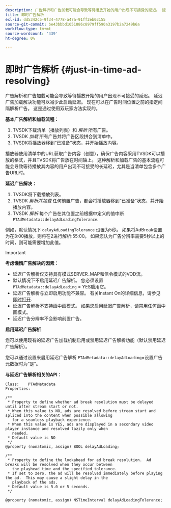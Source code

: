 ```yaml
---
description: 广告解析和广告加载可能会导致等待播放开始的用户出现不可接受的延迟。 延迟广告加载解决功能可以减少此启动延迟。 现在可以在广告时间位置之前的指定间隔解析广告。 这是通过使用双玩家方法实现的。
title: 即时广告解析
exl-id: dd5342c5-9f34-4778-a47a-91ff2eb03155
source-git-commit: be43bbbd1051886c8979ff590a3197b2a7249b6a
workflow-type: tm+mt
source-wordcount: '439'
ht-degree: 0%

---
```


# 即时广告解析 {#just-in-time-ad-resolving}

广告解析和广告加载可能会导致等待播放开始的用户出现不可接受的延迟。 延迟广告加载解决功能可以减少此启动延迟。 现在可以在广告时间位置之前的指定间隔解析广告。 这是通过使用双玩家方法实现的。

**基本广告解析和加载流程：**

1. TVSDK下载清单（播放列表）和 *解析* 所有广告。
1. TVSDK *加载* 所有广告并将广告区段拼合到清单中。
1. TVSDK将播放器移到“已准备”状态，并开始播放内容。

播放器使用清单中的URL获取广告内容（创意），确保广告内容采用TVSDK可以播放的格式，并且TVSDK将广告放在时间轴上。 这种解析和加载广告的基本流程可能会导致等待播放其内容的用户出现不可接受的长延迟，尤其是当清单包含多个广告URL时。

**延迟广告解决：**

1. TVSDK将下载播放列表。
1. TVSDK *解析并加载* 任何前置广告，都会将播放器移到“已准备”状态，并开始播放内容。
1. TVSDK *解析* 每个广告在其位置之前根据中定义的值中断 `PTAdMetadata::delayAdLoadingTolerance`.

例如，默认情况下 `delayAdLoadingTolerance` 设置为5秒。 如果将AdBreak设置为在3:00播放，则将在2进行解析:55:00。 如果您认为广告分辨率需要5秒以上的时间，则可能需要增加此值。

>[!IMPORTANT]
>
>**考虑懒惰广告解决的因素：**
>* 延迟广告解析仅支持具有模式SERVER_MAP和信令模式的VOD流。
>* 默认情况下不启用延迟广告解析。 您必须设置 `PTAdMetadata::delayAdLoading` = YES启用它。
>* 延迟广告解析与立即启用功能不兼容。 有关Instant On的详细信息，请参见 [即时打开](../../tvsdk-3x-ios-prog/ios-3x-instant-on-ios.md).
>* 延迟广告解析不支持画中画模式。 如果您启用延迟广告解析，请禁用任何画中画模式。
>* 延迟广告分辨率不会影响前置广告。
>

**启用延迟广告解析**

您可以使用现有的延迟广告加载机制启用或禁用延迟广告解析功能（默认禁用延迟广告解析）。

您可以通过设置来启用延迟广告解析 `PTAdMetadata::delayAdLoading`=设置广告元数据时为“是”。

**与延迟广告解析相关的API：**

```
Class:    PTAdMetadata 
Properties: 
  
/** 
 * Property to define whether ad break resolution must be delayed until after stream start or not. 
 * When this value is NO, ads are resolved before stream start and spliced into the content when possible allowing  
   for a seamless playback experience. 
 * When this value is YES, ads are displayed in a secondary video player instance and resolved lazily only when  
   needed. 
 * Default value is NO 
 */ 
@property (nonatomic, assign) BOOL delayAdLoading; 
  
/** 
 * Property to define the lookahead for ad break resolution.  Ad breaks will be resolved when they occur between  
   the playhead time and the specified tolerance. 
 * If set to zero, the ad will be resolved immediately before playing the ad.  This may cause a slight delay in the  
   playback of the ads. 
 * Default value is 5.0 or 5 seconds. 
 */ 
  
@property (nonatomic, assign) NSTimeInterval delayAdLoadingTolerance;
```
